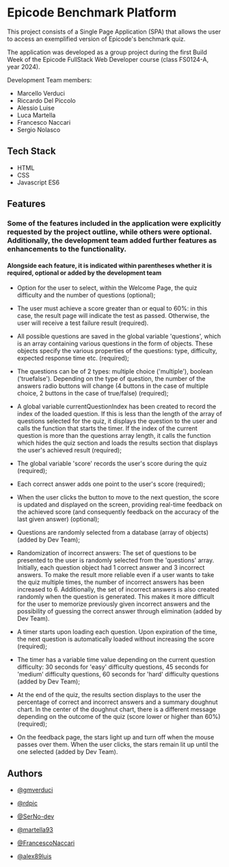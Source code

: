 # Epicode Benchmark Platform

This project consists of a Single Page Application (SPA) that allows the user to access an exemplified version of Epicode's benchmark quiz.

The application was developed as a group project during the first Build Week of the Epicode FullStack Web Developer course (class FS0124-A, year 2024).

Development Team members:
- Marcello Verduci
- Riccardo Del Piccolo
- Alessio Luise
- Luca Martella
- Francesco Naccari
- Sergio Nolasco



## Tech Stack

- HTML
- CSS
- Javascript ES6



## Features
### Some of the features included in the application were explicitly requested by the project outline, while others were optional. Additionally, the development team added further features as enhancements to the functionality.
#### Alongside each feature, it is indicated within parentheses whether it is required, optional or added by the development team


- Option for the user to select, within the Welcome Page, the quiz difficulty and the number of questions (optional);

- The user must achieve a score greater than or equal to 60%: in this case, the result page will indicate the test as passed. Otherwise, the user will receive a test failure result (required).

- All possible questions are saved in the global variable 'questions', which is an array containing various questions in the form of objects. These objects specify the various properties of the questions: type, difficulty, expected response time etc. (required);

- The questions can be of 2 types: multiple choice ('multiple'), boolean ('truefalse'). Depending on the type of question, the number of the answers radio buttons will change (4 buttons in the case of multiple choice, 2 buttons in the case of true/false) (required);

- A global variable currentQuestionIndex has been created to record the index of the loaded question. If this is less than the length of the array of questions selected for the quiz, it displays the question to the user and calls the function that starts the timer. If the index of the current question is more than the questions array length, it calls the function which hides the quiz section and loads the results section that displays the user's achieved result (required);

- The global variable 'score' records the user's score during the quiz (required);

- Each correct answer adds one point to the user's score (required);

- When the user clicks the button to move to the next question, the score is updated and displayed on the screen, providing real-time feedback on the achieved score (and consequently feedback on the accuracy of the last given answer) (optional);

- Questions are randomly selected from a database (array of objects) (added by Dev Team);

- Randomization of incorrect answers: The set of questions to be presented to the user is randomly selected from the 'questions' array. Initially, each question object had 1 correct answer and 3 incorrect answers. To make the result more reliable even if a user wants to take the quiz multiple times, the number of incorrect answers has been increased to 6. Additionally, the set of incorrect answers is also created randomly when the question is generated. This makes it more difficult for the user to memorize previously given incorrect answers and the possibility of guessing the correct answer through elimination (added by Dev Team).

- A timer starts upon loading each question. Upon expiration of the time, the next question is automatically loaded without increasing the score (required);

- The timer has a variable time value depending on the current question difficulty: 30 seconds for 'easy' difficulty questions, 45 seconds for 'medium' difficulty questions, 60 seconds for 'hard' difficulty questions (added by Dev Team);

- At the end of the quiz, the results section displays to the user the percentage of correct and incorrect answers and a summary doughnut chart. In the center of the doughnut chart, there is a different message depending on the outcome of the quiz (score lower or higher than 60%) (required);

- On the feedback page, the stars light up and turn off when the mouse passes over them. When the user clicks, the stars remain lit up until the one selected (added by Dev Team).






## Authors

- [@gmverduci](https://www.github.com/gmverduci)

- [@rdpic](https://www.github.com/rdpic)

- [@SerNo-dev](https://www.github.com/SerNo-dev)

- [@martella93](https://www.github.com/martella93)

- [@FrancescoNaccari](https://www.github.com/FrancescoNaccari)

- [@alex89luis](https://www.github.com/alex89luis)